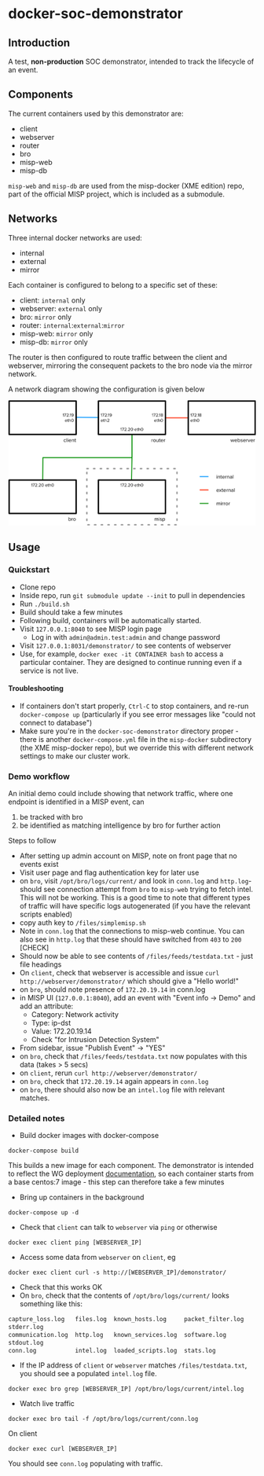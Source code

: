# docker-soc-demonstrator

## Introduction

A test, **non-production** SOC demonstrator, intended to track the lifecycle of an event. 

## Components

The current containers used by this demonstrator are:

- client
- webserver
- router
- bro
- misp-web
- misp-db

`misp-web` and `misp-db` are used from the misp-docker (XME edition) repo, part of the official MISP project, which is included as a submodule.

## Networks

Three internal docker networks are used:

- internal
- external
- mirror

Each container is configured to belong to a specific set of these: 

- client: `internal` only
- webserver: `external` only
- bro: `mirror` only
- router: `internal`:`external`:`mirror`
- misp-web: `mirror` only
- misp-db: `mirror` only

The router is then configured to route traffic between the client and webserver, mirroring the consequent packets to the bro node via the mirror network.

A network diagram showing the configuration is given below

![](demonstrator-network-diagram.png)
## Usage

### Quickstart

- Clone repo
- Inside repo, run `git submodule update --init` to pull in dependencies
- Run `./build.sh`
- Build should take a few minutes
- Following build, containers will be automatically started.
- Visit `127.0.0.1:8040` to see MISP login page
  - Log in with `admin@admin.test:admin` and change password
- Visit `127.0.0.1:8031/demonstrator/` to see contents of webserver
- Use, for example, `docker exec -it CONTAINER bash` to access a particular container. They are designed to continue running even if a service is not live.

#### Troubleshooting

- If containers don't start properly, `Ctrl-C` to stop containers, and re-run `docker-compose up` (particularly if you see error messages like "could not connect to database")
- Make sure you're in the `docker-soc-demonstrator` directory proper - there is another `docker-compose.yml` file in the `misp-docker` subdirectory (the XME misp-docker repo), but we override this with different network settings to make our cluster work.

### Demo workflow

An initial demo could include showing that network traffic, where one endpoint is identified in a MISP event, can 

1. be tracked with bro
2. be identified as matching intelligence by bro for further action

Steps to follow

- After setting up admin account on MISP, note on front page that no events exist
- Visit user page and flag authentication key for later use
- on `bro`, visit `/opt/bro/logs/current/` and look in `conn.log` and `http.log`- should see connection attempt from `bro` to `misp-web` trying to fetch intel. This will not be working. This is a good time to note that different types of traffic will have specific logs autogenerated (if you have the relevant scripts enabled)
- copy auth key to `/files/simplemisp.sh`
- Note in `conn.log` that the connections to misp-web continue. You can also see in `http.log` that these should have switched from `403` to `200` [CHECK]
- Should now be able to see contents of `/files/feeds/testdata.txt` - just file headings
- On `client`, check that webserver is accessible and issue `curl http://webserver/demonstrator/` which should give a "Hello world!"
- on `bro`, should note presence of `172.20.19.14` in conn.log
- in MISP UI (`127.0.0.1:8040`), add an event with "Event info -> Demo"  and add an attribute:
  - Category: Network activity
  - Type: ip-dst
  - Value: 172.20.19.14
  - Check "for Intrusion Detection System"
- From sidebar, issue "Publish Event" -> "YES"
- on `bro`, check that `/files/feeds/testdata.txt` now populates with this data (takes > 5 secs)
- on `client`, rerun `curl http://webserver/demonstrator/`
- on `bro`, check that `172.20.19.14` again appears in `conn.log`
- on `bro`, there should also now be an `intel.log` file with relevant matches.


### Detailed notes

- Build docker images with docker-compose

```
docker-compose build
```

This builds a new image for each component. The demonstrator is intended to reflect the WG deployment [documentation](http://wlcg-soc-wg-doc.web.cern.ch/wlcg-soc-wg-doc/), so each container starts from a base centos:7 image - this step can therefore take a few minutes

- Bring up containers in the background

```
docker-compose up -d
```



- Check that `client` can talk to `webserver` via `ping` or otherwise

```
docker exec client ping [WEBSERVER_IP]
```

- Access some data from `webserver` on `client`, eg

```
docker exec client curl -s http://[WEBSERVER_IP]/demonstrator/
```

- Check that this works OK
- On `bro`, check that the contents of `/opt/bro/logs/current/` looks something like this:

```
capture_loss.log   files.log  known_hosts.log     packet_filter.log  stderr.log
communication.log  http.log   known_services.log  software.log       stdout.log
conn.log           intel.log  loaded_scripts.log  stats.log
```

- If the IP address of `client` or `webserver` matches `/files/testdata.txt`, you should see a populated `intel.log` file.

```
docker exec bro grep [WEBSERVER_IP] /opt/bro/logs/current/intel.log
```

- Watch live traffic

```
docker exec bro tail -f /opt/bro/logs/current/conn.log
```

On client

```
docker exec curl [WEBSERVER_IP]
```

You should see `conn.log` populating with traffic.


